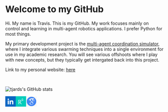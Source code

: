 # Welcome to my GitHub

Hi. My name is Travis. This is my GitHub. My work focuses mainly on control and learning in multi-agent robotics applications. I prefer Python for most things. 

My primary development project is the [multi-agent coordination simulator](https://github.com/tjards/multi-agent_sim), where I integrate various swarming techniques into a single environment for use in my academic research. You will see various offshoots where I play with new concepts, but they typically get intergated back into this project. 

Link to my personal website: [here](https://tjards.github.io/)

&nbsp;
&nbsp;
&nbsp;

![tjards's GitHub stats](https://github-readme-stats.vercel.app/api?username=tjards&show_icons=true&theme=default)

<a href="https://www.linkedin.com/in/p-travis-jardine-403b3a148"><img src="https://github.com/tjards/tjards/blob/main/linkedin2.png" align="left" height="33" ></a>
<a href="https://www.researchgate.net/profile/Peter-Jardine"><img src="https://github.com/tjards/tjards/blob/main/RG2.png" align="left" height="33" ></a>
<a href="https://scholar.google.com/citations?hl=en&user=RGlv4ZUAAAAJ&view_op=list_works&sortby=pubdate"><img src="https://github.com/tjards/tjards/blob/main/GS2.png" align="left" height="33"></a> 








